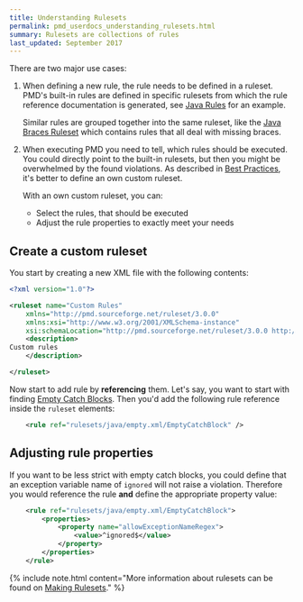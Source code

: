 ```yaml
---
title: Understanding Rulesets
permalink: pmd_userdocs_understanding_rulesets.html
summary: Rulesets are collections of rules
last_updated: September 2017
---
```


There are two major use cases:

1.  When defining a new rule, the rule needs to be defined in a ruleset. PMD's built-in rules
    are defined in specific rulesets from which the rule reference documentation is generated,
    see [Java Rules](pmd_rules_java.html) for an example.

    Similar rules are grouped together into the same ruleset, like the [Java Braces Ruleset](pmd_rules_java_braces.html)
    which contains rules that all deal with missing braces.

2.  When executing PMD you need to tell, which rules should be executed. You could directly point to the
    built-in rulesets, but then you might be overwhelmed by the found violations. As described
    in [Best Practices](pmd_userdocs_best_practices.html), it's better to define an own custom ruleset.

    With an own custom ruleset, you can:

    *   Select the rules, that should be executed
    *   Adjust the rule properties to exactly meet your needs

## Create a custom ruleset

You start by creating a new XML file with the following contents:

``` xml
<?xml version="1.0"?>

<ruleset name="Custom Rules"
    xmlns="http://pmd.sourceforge.net/ruleset/3.0.0"
    xmlns:xsi="http://www.w3.org/2001/XMLSchema-instance"
    xsi:schemaLocation="http://pmd.sourceforge.net/ruleset/3.0.0 http://pmd.sourceforge.net/ruleset_3_0_0.xsd">
    <description>
Custom rules
    </description>

</ruleset>
```

Now start to add rule by **referencing** them. Let's say, you want to start with finding
[Empty Catch Blocks](pmd_rules_java_empty.html#emptycatchblock). Then you'd add the following
rule reference inside the `ruleset` elements:

```xml
    <rule ref="rulesets/java/empty.xml/EmptyCatchBlock" />
```

## Adjusting rule properties

If you want to be less strict with empty catch blocks, you could define that an exception variable name
of `ignored` will not raise a violation. Therefore you would reference the rule **and** define
the appropriate property value:

```xml
    <rule ref="rulesets/java/empty.xml/EmptyCatchBlock">
        <properties>
            <property name="allowExceptionNameRegex">
                <value>^ignored$</value>
            </property>
        </properties>
    </rule>
```


{% include note.html content="More information about rulesets can be found on [Making Rulesets](pmd_devdocs_making_rulesets.html)." %}
